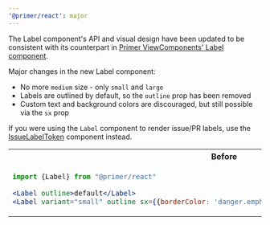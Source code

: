 ```yaml
---
'@primer/react': major
---
```


The Label component's API and visual design have been updated to be consistent with its counterpart in [Primer ViewComponents' Label component](https://primer.style/view-components/components/label).

Major changes in the new Label component:

- No more `medium` size - only `small` and `large`
- Labels are outlined by default, so the `outline` prop has been removed
- Custom text and background colors are discouraged, but still possible via the `sx` prop

If you were using the `Label` component to render issue/PR labels, use the [IssueLabelToken](https://primer.style/react/Token#issuelabeltoken) component instead.

<table>
<tr>
<th> Before </th> <th> After </th>
</tr>
<tr>
<td valign="top">

```jsx
import {Label} from "@primer/react"

<Label outline>default</Label>
<Label variant="small" outline sx={{borderColor: 'danger.emphasis', color: 'danger.fg'}}>danger</Label>
```

 </td>
<td valign="top">

```jsx
import {Label} from "@primer/react"

<Label>default</Label>
<Label size="small" variant="danger">danger</Label>
```

</td>
</tr>
</table>
